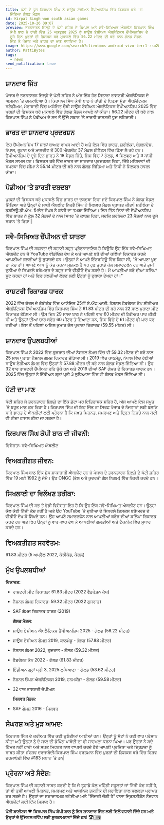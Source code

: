```yaml
---
title: ਪੱਟੀ ਦੇ ਪੁੱਤ ਕਿਰਪਾਲ ਸਿੰਘ ਨੇ ਸਾਊਥ ਏਸ਼ੀਅਨ ਚੈਂਪੀਅਨਸ਼ਿਪ ਵਿੱਚ ਡਿਸਕਸ ਥਰੋ 'ਚ
  ਜਿੱਤਿਆ ਗੋਲਡ ਮੈਡਲ
id: Kirpal Singh won south asian games
date: 2025-10-26 09:07
preview: ਤਰਨਤਾਰਨ ਜ਼ਿਲ੍ਹੇ ਦੇ ਪੱਟੀ ਸ਼ਹਿਰ ਦੇ ਜੰਮਪਲ ਅਤੇ ਸਵੈ-ਸਿਖਿਅਤ ਐਥਲੀਟ ਕਿਰਪਾਲ ਸਿੰਘ
  ਕੇਪੀ ਬਾਠ ਨੇ ਰਾਂਚੀ ਵਿੱਚ 25 ਅਕਤੂਬਰ 2025 ਨੂੰ ਸਾਊਥ ਏਸ਼ੀਅਨ ਐਥਲੈਟਿਕਸ ਚੈਂਪੀਅਨਸ਼ਿਪ ਦੇ
  ਦੂਜੇ ਦਿਨ ਪੁਰਸ਼ਾਂ ਦੀ ਡਿਸਕਸ ਥਰੋ ਮੁਕਾਬਲੇ ਵਿੱਚ 56.22 ਮੀਟਰ ਦੀ ਥਰੋ ਨਾਲ ਗੋਲਡ ਮੈਡਲ
  ਜਿੱਤ ਕੇ ਪੰਜਾਬ ਅਤੇ ਭਾਰਤ ਦਾ ਮਾਣ ਵਧਾਇਆ ਹੈ।
image: https://www.google.com/search?client=ms-android-vivo-terr1-rso2&sca_esv=e9516683f9cf8572&sxsrf=AE3TifNm8oEQFYFMe98LY1cV_-QeyT13TQ:1761451244782&udm=2&fbs=AIIjpHwdlVWI4oi2g38E8_BbusNmV4N_PDMDZa8kD6jzfAqHH_e2wpq3bNF0nim2pM6iwiK5Oss9ItVPKnx1IZlun2Er2w0EpRYv_zGCKue0cob4eiAIghkiyBU_dZuOOxvsAwzIvU-YDG6hcSbBm28_h2HNFsbj821BL3PIy4ivDr6NE0sOkIY3JLy412aQ1Djn0qBZQuC7b-Euwgd4aZKN24ryMCATxu2L-xrF73klMLLBwgSU-8U&q=kirpal+singh+won+gold+medal&sa=X&sqi=2&ved=2ahUKEwiV5e-d_cCQAxW3bmwGHbPzA98QtKgLegQIExAB&biw=392&bih=757&dpr=2.75
author: PattiBytes
tags:
  - news
send_notification: true
---
```

## ਸ਼ਾਨਦਾਰ ਜਿੱਤ﻿

ਪੰਜਾਬ ਦੇ ਤਰਨਤਾਰਨ ਜ਼ਿਲ੍ਹੇ ਦੇ ਪੱਟੀ ਸ਼ਹਿਰ ਨੇ ਅੱਜ ਇੱਕ ਹੋਰ ਸਿਤਾਰਾ ਰਾਸ਼ਟਰੀ ਐਥਲੈਟਿਕਸ ਦੇ ਅਸਮਾਨ 'ਤੇ ਚਮਕਾਇਆ ਹੈ। ਕਿਰਪਾਲ ਸਿੰਘ ਕੇਪੀ ਬਾਠ ਨੇ ਰਾਂਚੀ ਦੇ ਬਿਰਸਾ ਮੁੰਡਾ ਐਥਲੈਟਿਕਸ ਸਟੇਡੀਅਮ, ਮੋਰਾਬਾਦੀ ਵਿੱਚ ਅਯੋਜਿਤ ਚੌਥੀ ਸਾਊਥ ਏਸ਼ੀਅਨ ਐਥਲੈਟਿਕਸ ਚੈਂਪੀਅਨਸ਼ਿਪ 2025 ਵਿੱਚ ਪੁਰਸ਼ਾਂ ਦੀ ਡਿਸਕਸ ਥਰੋ ਮੁਕਾਬਲੇ ਵਿੱਚ ਗੋਲਡ ਮੈਡਲ ਆਪਣੇ ਨਾਂ ਕੀਤਾ। 56.22 ਮੀਟਰ ਦੀ ਥਰੋ ਨਾਲ ਕਿਰਪਾਲ ਸਿੰਘ ਨੇ ਪੋਡੀਅਮ ਦੇ ਸਭ ਤੋਂ ਉੱਚੇ ਸਥਾਨ 'ਤੇ ਭਾਰਤੀ ਰਾਸ਼ਟਰੀ ਧੁਜ ਲਹਿਰਾਈ।﻿

## ਭਾਰਤ ਦਾ ਸ਼ਾਨਦਾਰ ਪ੍ਰਦਰਸ਼ਨ﻿

ਇਹ ਚੈਂਪੀਅਨਸ਼ਿਪ 17 ਸਾਲਾਂ ਬਾਅਦ ਵਾਪਸ ਆਈ ਹੈ ਅਤੇ ਇਸ ਵਿੱਚ ਭਾਰਤ, ਸ਼ਰੀਲੰਕਾ, ਬੰਗਲਾਦੇਸ਼, ਨੇਪਾਲ, ਭੂਟਾਨ ਅਤੇ ਮਾਲਦੀਵ ਤੋਂ 300 ਐਥਲੀਟ 37 ਮੈਡਲ ਈਵੈਂਟਸ ਵਿੱਚ ਹਿੱਸਾ ਲੈ ਰਹੇ ਹਨ। ਚੈਂਪੀਅਨਸ਼ਿਪ ਦੇ ਦੂਜੇ ਦਿਨ ਭਾਰਤ ਨੇ 18 ਮੈਡਲ ਜਿੱਤੇ, ਜਿਸ ਵਿੱਚ 7 ਗੋਲਡ, 8 ਸਿਲਵਰ ਅਤੇ 3 ਕਾਂਸੀ ਮੈਡਲ ਸ਼ਾਮਲ ਹਨ। ਡਿਸਕਸ ਥਰੋ ਵਿੱਚ ਭਾਰਤ ਦਾ ਸ਼ਾਨਦਾਰ ਪ੍ਰਦਰਸ਼ਨ ਰਿਹਾ, ਜਿੱਥੇ ਮਹਿਲਾਵਾਂ ਦੀ ਸਪਰਧਾ ਵਿੱਚ ਸੀਮਾ ਨੇ 55.14 ਮੀਟਰ ਦੀ ਥਰੋ ਨਾਲ ਗੋਲਡ ਜਿੱਤਿਆ ਅਤੇ ਨਿਧੀ ਨੇ ਸਿਲਵਰ ਹਾਸਲ ਕੀਤਾ।﻿

## ਪੋਡੀਅਮ 'ਤੇ ਭਾਰਤੀ ਦਬਦਬਾ﻿

ਪੁਰਸ਼ਾਂ ਦੀ ਡਿਸਕਸ ਥਰੋ ਮੁਕਾਬਲੇ ਵਿੱਚ ਭਾਰਤ ਦਾ ਦਬਦਬਾ ਰਿਹਾ ਜਦੋਂ ਕਿਰਪਾਲ ਸਿੰਘ ਨੇ ਗੋਲਡ ਮੈਡਲ ਜਿੱਤਿਆ ਅਤੇ ਉਨ੍ਹਾਂ ਦੇ ਸਾਥੀ ਐਥਲੀਟ ਨਿਰਭੈ ਸਿੰਘ ਨੇ ਸਿਲਵਰ ਮੈਡਲ ਪ੍ਰਾਪਤ ਕੀਤਾ| ਸ਼ਰੀਲੰਕਾ ਦੇ ਡਬਲਿਊ.ਡੀ.ਐਮ. ਮਿਲੰਤ ਸੰਪਥ ਨੇ ਕਾਂਸੀ ਦਾ ਤਮਗਾ ਜਿੱਤਿਆ। ਇਸ ਤਿੱਨ ਦਿਨਾਂ ਦੀ ਚੈਂਪੀਅਨਸ਼ਿਪ ਵਿੱਚ ਭਾਰਤ ਨੇ ਕੁੱਲ 32 ਮੈਡਲਾਂ ਦੇ ਨਾਲ ਸਿਖਰ 'ਤੇ ਕਾਬਜ਼ ਰਿਹਾ, ਜਦਕਿ ਸ਼ਰੀਲੰਕਾ 23 ਮੈਡਲਾਂ ਨਾਲ ਦੂਜੇ ਸਥਾਨ 'ਤੇ ਰਿਹਾ |

## ਸਵੈ-ਸਿਖਿਅਤ ਚੈਂਪੀਅਨ ਦੀ ਯਾਤਰਾ﻿

ਕਿਰਪਾਲ ਸਿੰਘ ਦੀ ਸਫਲਤਾ ਦੀ ਕਹਾਣੀ ਬਹੁਤ ਪ੍ਰੇਰਨਾਦਾਇਕ ਹੈ ਕਿਉਂਕਿ ਉਹ ਇੱਕ ਸਵੈ-ਸਿਖਿਅਤ ਐਥਲੀਟ ਹਨ ਜੋ YouTube ਵੀਡੀਓਜ਼ ਦੇਖ ਕੇ ਅਤੇ ਆਪਣੇ ਥਰੋ ਦੀਆਂ ਕਲਿੱਪਾਂ ਰਿਕਾਰਡ ਕਰਕੇ ਆਪਣੀਆਂ ਗਲਤੀਆਂ ਨੂੰ ਸੁਧਾਰਦੇ ਹਨ। ਉਨ੍ਹਾਂ ਨੇ ਆਪਣੇ ਇੰਟਰਵਿਊ ਵਿੱਚ ਕਿਹਾ ਸੀ, "ਮੈਂ ਆਪਣਾ ਖੁਦ ਦਾ ਕੋਚ ਹਾਂ। ਆਪਣੇ ਆਪ ਨੂੰ ਕੋਚ ਕਰਨਾ ਮੁਸ਼ਕਲ ਹੈ ਪਰ ਹੁਣ ਤੁਹਾਡੇ ਕੋਲ ਸਮਾਰਟਫੋਨ ਹਨ ਅਤੇ ਤੁਸੀਂ ਦੁਨੀਆ ਦੇ ਸਿਖਰਲੇ ਥਰੋਅਰਜ਼ ਦੇ ਬਹੁਤ ਸਾਰੇ ਵੀਡੀਓ ਦੇਖ ਸਕਦੇ ਹੋ। ਮੈਂ ਆਪਣੀਆਂ ਥਰੋ ਦੀਆਂ ਕਲਿੱਪਾਂ ਸ਼ੂਟ ਕਰਦਾ ਹਾਂ ਅਤੇ ਫਿਰ ਗਲਤੀਆਂ ਲੱਭਣ ਲਈ ਉਨ੍ਹਾਂ ਨੂੰ ਦੁਬਾਰਾ ਦੇਖਦਾ ਹਾਂ।"

## ਰਾਸ਼ਟਰੀ ਰਿਕਾਰਡ ਧਾਰਕ﻿

2022 ਵਿੱਚ ਕੇਰਲ ਦੇ ਕੋਝੀਕੋਡ ਵਿੱਚ ਆਯੋਜਿਤ 25ਵੀਂ ਏ.ਐੱਫ.ਆਈ. ਨੈਸ਼ਨਲ ਫੈਡਰੇਸ਼ਨ ਕੱਪ ਸੀਨੀਅਰ ਐਥਲੈਟਿਕਸ ਚੈਂਪੀਅਨਸ਼ਿਪ ਵਿੱਚ ਕਿਰਪਾਲ ਸਿੰਘ ਨੇ 61.83 ਮੀਟਰ ਦੀ ਥਰੋ ਨਾਲ 22 ਸਾਲ ਪੁਰਾਣਾ ਮੀਟ ਰਿਕਾਰਡ ਤੋੜਿਆ ਸੀ। ਉਸ ਦਿਨ 29 ਸਾਲਾ ਬਾਠ ਨੇ ਪਹਿਲੀ ਵਾਰ 60 ਮੀਟਰ ਦੀ ਬੈਰੀਅਰ ਪਾਰ ਕੀਤੀ ਸੀ ਅਤੇ ਉਨ੍ਹਾਂ ਦੀਆਂ ਚਾਰ ਥਰੋਜ਼ 60 ਮੀਟਰ ਤੋਂ ਜ਼ਿਆਦਾ ਸਨ, ਜਿਸ ਵਿੱਚੋਂ ਦੋ 61 ਮੀਟਰ ਵੀ ਪਾਰ ਕਰ ਗਈਆਂ। ਇਸ ਤੋਂ ਪਹਿਲਾਂ ਅਨਿਲ ਕੁਮਾਰ ਕੋਲ ਪੁਰਾਣਾ ਰਿਕਾਰਡ (59.55 ਮੀਟਰ) ਸੀ।﻿

## ਸ਼ਾਨਦਾਰ ਉਪਲਬਧੀਆਂ﻿

ਕਿਰਪਾਲ ਸਿੰਘ ਨੇ 2022 ਵਿੱਚ ਗੁਜਰਾਤ ਦੀਆਂ ਨੈਸ਼ਨਲ ਗੇਮਜ਼ ਵਿੱਚ ਵੀ 59.32 ਮੀਟਰ ਦੀ ਥਰੋ ਨਾਲ 25 ਸਾਲ ਪੁਰਾਣਾ ਨੈਸ਼ਨਲ ਗੇਮਜ਼ ਰਿਕਾਰਡ ਤੋੜਿਆ ਸੀ। 2019 ਵਿੱਚ ਕਾਠਮੰਡੂ, ਨੇਪਾਲ ਵਿੱਚ ਹੋਈਆਂ ਸਾਊਥ ਏਸ਼ੀਅਨ ਗੇਮਜ਼ ਵਿੱਚ ਉਨ੍ਹਾਂ ਨੇ 57.88 ਮੀਟਰ ਦੀ ਥਰੋ ਨਾਲ ਗੋਲਡ ਮੈਡਲ ਜਿੱਤਿਆ ਸੀ। ਉਹ 32 ਵਾਰ ਰਾਸ਼ਟਰੀ ਚੈਂਪੀਅਨ ਰਹਿ ਚੁੱਕੇ ਹਨ ਅਤੇ 2019 ਦੀਆਂ SAF ਗੇਮਜ਼ ਦੇ ਰਿਕਾਰਡ ਧਾਰਕ ਹਨ। 2025 ਵਿੱਚ ਉਨ੍ਹਾਂ ਨੇ ਇੰਡੀਅਨ ਗ੍ਰਾਂ ਪ੍ਰੀ 3 ਲੁਧਿਆਣਾ ਵਿੱਚ ਵੀ ਗੋਲਡ ਮੈਡਲ ਜਿੱਤਿਆ ਸੀ।﻿

## ਪੱਟੀ ਦਾ ਮਾਣ﻿

ਪੱਟੀ ਸ਼ਹਿਰ ਜੋ ਤਰਨਤਾਰਨ ਜ਼ਿਲ੍ਹੇ ਦਾ ਇੱਕ ਛੋਟਾ ਪਰ ਇਤਿਹਾਸਕ ਸ਼ਹਿਰ ਹੈ, ਅੱਜ ਆਪਣੇ ਇਸ ਸਪੂਤ 'ਤੇ ਬਹੁਤ ਮਾਣ ਕਰ ਰਿਹਾ ਹੈ। ਕਿਰਪਾਲ ਸਿੰਘ ਦੀ ਇਹ ਜਿੱਤ ਨਾ ਸਿਰਫ਼ ਪੰਜਾਬ ਦੇ ਨੌਜਵਾਨਾਂ ਲਈ ਬਲਕਿ ਸਾਰੇ ਭਾਰਤ ਦੇ ਐਥਲੀਟਾਂ ਲਈ ਪ੍ਰੇਰਨਾ ਹੈ ਕਿ ਸਖ਼ਤ ਮਿਹਨਤ, ਸਮਰਪਣ ਅਤੇ ਦ੍ਰਿੜ ਨਿਸ਼ਚੇ ਨਾਲ ਕੋਈ ਵੀ ਟੀਚਾ ਹਾਸਲ ਕੀਤਾ ਜਾ ਸਕਦਾ ਹੈ।﻿

## ਕਿਰਪਾਲ ਸਿੰਘ ਕੇਪੀ ਬਾਠ ਦੀ ਜੀਵਨੀ:﻿

ਵਿਸ਼ੇਸ਼ਤਾ: ਸਵੈ-ਸਿਖਿਅਤ ਐਥਲੀਟ

## ਵਿਅਕਤੀਗਤ ਜੀਵਨ:﻿

ਕਿਰਪਾਲ ਸਿੰਘ ਬਾਠ ਇੱਕ ਸ਼ੁੱਧ ਸ਼ਾਕਾਹਾਰੀ ਐਥਲੀਟ ਹਨ ਜੋ ਪੰਜਾਬ ਦੇ ਤਰਨਤਾਰਨ ਜ਼ਿਲ੍ਹੇ ਦੇ ਪੱਟੀ ਸ਼ਹਿਰ ਵਿੱਚ 19 ਮਈ 1992 ਨੂੰ ਜੰਮੇ। ਉਹ ONGC (ਤੇਲ ਅਤੇ ਕੁਦਰਤੀ ਗੈਸ ਨਿਗਮ) ਵਿੱਚ ਨੌਕਰੀ ਕਰਦੇ ਹਨ।﻿

## ਸਿਖਲਾਈ ਦਾ ਵਿਲੱਖਣ ਤਰੀਕਾ:﻿

ਕਿਰਪਾਲ ਸਿੰਘ ਦੀ ਸਭ ਤੋਂ ਵੱਡੀ ਵਿਸ਼ੇਸ਼ਤਾ ਇਹ ਹੈ ਕਿ ਉਹ ਇੱਕ ਸਵੈ-ਸਿਖਿਅਤ ਐਥਲੀਟ ਹਨ। ਉਨ੍ਹਾਂ ਕੋਲ ਕੋਈ ਨਿੱਜੀ ਕੋਚ ਨਹੀਂ ਹੈ ਅਤੇ ਉਹ YouTube 'ਤੇ ਦੁਨੀਆ ਦੇ ਸਿਖਰਲੇ ਡਿਸਕਸ ਥਰੋਅਰਜ਼ ਦੇ ਵੀਡੀਓ ਦੇਖ ਕੇ ਸਿੱਖਦੇ ਹਨ। ਉਹ ਆਪਣੇ ਸਮਾਰਟਫੋਨ ਨਾਲ ਆਪਣੀਆਂ ਥਰੋਜ਼ ਦੀਆਂ ਕਲਿੱਪਾਂ ਰਿਕਾਰਡ ਕਰਦੇ ਹਨ ਅਤੇ ਫਿਰ ਉਨ੍ਹਾਂ ਨੂੰ ਵਾਰ-ਵਾਰ ਦੇਖ ਕੇ ਆਪਣੀਆਂ ਗਲਤੀਆਂ ਅਤੇ ਟੈਕਨੀਕ ਵਿੱਚ ਸੁਧਾਰ ਕਰਦੇ ਹਨ।﻿

## ਵਿਅਕਤੀਗਤ ਸਰਵੋਤਮ:﻿

61.83 ਮੀਟਰ (5 ਅਪ੍ਰੈਲ 2022, ਕੋਝੀਕੋਡ, ਕੇਰਲ)﻿

## ਮੁੱਖ ਉਪਲਬਧੀਆਂ﻿

**ਰਿਕਾਰਡ:**

* ਰਾਸ਼ਟਰੀ ਮੀਟ ਰਿਕਾਰਡ: 61.83 ਮੀਟਰ (2022 ਫੈਡਰੇਸ਼ਨ ਕੱਪ)
* ਨੈਸ਼ਨਲ ਗੇਮਜ਼ ਰਿਕਾਰਡ: 59.32 ਮੀਟਰ (2022 ਗੁਜਰਾਤ)
* SAF ਗੇਮਜ਼ ਰਿਕਾਰਡ ਧਾਰਕ (2019)﻿

   **ਗੋਲਡ ਮੈਡਲ:**﻿
* ਸਾਊਥ ਏਸ਼ੀਅਨ ਐਥਲੈਟਿਕਸ ਚੈਂਪੀਅਨਸ਼ਿਪ 2025 - ਗੋਲਡ (56.22 ਮੀਟਰ)﻿
* ਸਾਊਥ ਏਸ਼ੀਅਨ ਗੇਮਜ਼ 2019, ਕਾਠਮੰਡੂ - ਗੋਲਡ (57.88 ਮੀਟਰ)
* ਨੈਸ਼ਨਲ ਗੇਮਜ਼ 2022, ਗੁਜਰਾਤ - ਗੋਲਡ (59.32 ਮੀਟਰ)
* ਫੈਡਰੇਸ਼ਨ ਕੱਪ 2022 - ਗੋਲਡ (61.83 ਮੀਟਰ)
* ਇੰਡੀਅਨ ਗ੍ਰਾਂ ਪ੍ਰੀ 3, 2025 ਲੁਧਿਆਣਾ - ਗੋਲਡ (53.62 ਮੀਟਰ)
*  ਨੈਸ਼ਨਲ ਓਪਨ ਐਥਲੈਟਿਕਸ 2019, ਹਨਮਕੋਂਡਾ - ਗੋਲਡ (59.58 ਮੀਟਰ)
* 32 ਵਾਰ ਰਾਸ਼ਟਰੀ ਚੈਂਪੀਅਨ

  **ਸਿਲਵਰ ਮੈਡਲ:**﻿
* SAF ਗੇਮਜ਼ 2016 - ਸਿਲਵਰ﻿

## ਸੰਘਰਸ਼ ਅਤੇ ਮੁੜ ਆਮਦ:


ਕਿਰਪਾਲ ਸਿੰਘ ਦੇ ਕਰੀਅਰ ਵਿੱਚ ਕਈ ਚੁਣੌਤੀਆਂ ਆਈਆਂ ਹਨ। ਉਨ੍ਹਾਂ ਨੂੰ ਸੱਟਾਂ ਨੇ ਕਈ ਵਾਰ ਪਰੇਸ਼ਾਨ ਕੀਤਾ ਅਤੇ ਉਨ੍ਹਾਂ ਨੂੰ ਦੋ ਸਾਲ ਦੀ ਡੋਪਿੰਗ ਪਾਬੰਦੀ ਦਾ ਵੀ ਸਾਹਮਣਾ ਕਰਨਾ ਪਿਆ। ਪਰ ਉਨ੍ਹਾਂ ਨੇ ਕਦੇ ਹਿੰਮਤ ਨਹੀਂ ਹਾਰੀ ਅਤੇ ਸਖ਼ਤ ਮਿਹਨਤ ਨਾਲ ਵਾਪਸੀ ਕਰਦੇ ਹੋਏ ਆਪਣੀ ਪ੍ਰਤਿਭਾ ਅਤੇ ਦ੍ਰਿੜਤਾ ਨੂੰ ਸਾਬਤ ਕੀਤਾ।ਵਿਸ਼ਵ ਦਰਜਾਬੰਦੀ:ਕਿਰਪਾਲ ਸਿੰਘ ਵਰਤਮਾਨ ਵਿੱਚ ਪੁਰਸ਼ਾਂ ਦੀ ਡਿਸਕਸ ਥਰੋ ਵਿੱਚ ਵਿਸ਼ਵ ਦਰਜਾਬੰਦੀ ਵਿੱਚ #183 ਸਥਾਨ 'ਤੇ ਹਨ|

##  ਪ੍ਰੇਰਨਾ ਅਤੇ ਸੰਦੇਸ਼:

ਕਿਰਪਾਲ ਸਿੰਘ ਦੀ ਕਹਾਣੀ ਸਾਬਤ ਕਰਦੀ ਹੈ ਕਿ ਜੇ ਤੁਹਾਡੇ ਕੋਲ ਮਹਿੰਗੀ ਸਹੂਲਤਾਂ ਜਾਂ ਨਿੱਜੀ ਕੋਚ ਨਹੀਂ ਹੈ, ਤਾਂ ਵੀ ਤੁਸੀਂ ਆਪਣੀ ਮਿਹਨਤ, ਸਮਰਪਣ ਅਤੇ ਆਧੁਨਿਕ ਤਕਨੀਕ ਦੀ ਸਹਾਇਤਾ ਨਾਲ ਸਫਲਤਾ ਪ੍ਰਾਪਤ ਕਰ ਸਕਦੇ ਹੋ। ਉਨ੍ਹਾਂ ਦਾ ਸਕਾਰਾਤਮਕ ਰਵੱਈਆ ਅਤੇ "ਜ਼ਿੰਦਗੀ ਚੰਗੀ ਹੈ" ਵਾਲਾ ਦ੍ਰਿਸ਼ਟੀਕੋਣ ਨੌਜਵਾਨ ਐਥਲੀਟਾਂ ਲਈ ਇੱਕ ਮਿਸਾਲ ਹੈ।

**ਪੱਟੀ ਬਾਈਟਸ ❤️ ਕਿਰਪਾਲ ਸਿੰਘ ਕੇਪੀ ਬਾਠ ਨੂੰ ਇਸ ਸ਼ਾਨਦਾਰ ਜਿੱਤ ਲਈ ਦਿਲੋਂ ਵਧਾਈ ਦਿੰਦੇ ਹਨ ਅਤੇ ਉਨ੍ਹਾਂ ਦੇ ਉੱਜਵਲ ਭਵਿੱਖ ਲਈ ਸ਼ੁਭਕਾਮਨਾਵਾਂ ਦਿੰਦੇ ਹਨ! 🏆🇮🇳**